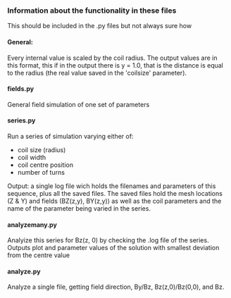 ### Information about the functionality in these files

This should be included in the .py files but not always sure how

#### General:

Every internal value is scaled by the coil radius. The output values
are in this format, this if in the output there is y = 1.0, that is
the distance is equal to the radius (the real value saved in the 
'coilsize' parameter).

#### fields.py

General field simulation of one set of parameters

#### series.py

Run a series of simulation varying either of:

 * coil size (radius)
 * coil width
 * coil centre position
 * number of turns

Output: a single log file wich holds the filenames and parameters of
this sequence, plus all the saved files. The saved files hold the mesh
locations (Z & Y) and fields (BZ(z,y), BY(z,y)) as well as the coil
parameters and the name of the parameter being varied in the series.

#### analyzemany.py

Analyize this series for Bz(z, 0) by checking the .log file of the series.
Outputs plot and parameter values of the solution with smallest deviation from
the centre value

#### analyze.py

Analyze a single file, getting field direction, By/Bz, Bz(z,0)/Bz(0,0), and Bz.
